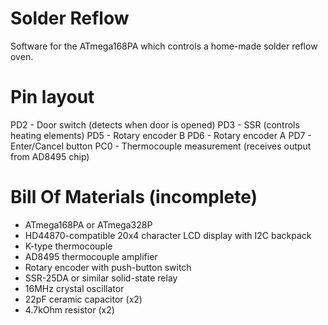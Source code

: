 Solder Reflow
=============

Software for the ATmega168PA which controls a home-made solder reflow oven.



Pin layout
==========

PD2 - Door switch (detects when door is opened)
PD3 - SSR (controls heating elements)
PD5 - Rotary encoder B
PD6 - Rotary encoder A
PD7 - Enter/Cancel button
PC0 - Thermocouple measurement (receives output from AD8495 chip)



Bill Of Materials (incomplete)
==============================

- ATmega168PA or ATmega328P
- HD44870-compatible 20x4 character LCD display with I2C backpack
- K-type thermocouple
- AD8495 thermocouple amplifier
- Rotary encoder with push-button switch
- SSR-25DA or similar solid-state relay
- 16MHz crystal oscillator
- 22pF ceramic capacitor (x2)
- 4.7kOhm resistor (x2)
